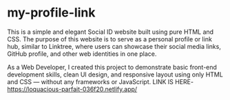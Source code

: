 # my-profile-link
This is a simple and elegant Social ID website built using pure HTML and CSS. The purpose of this website is to serve as a personal profile or link hub, similar to Linktree, where users can showcase their social media links, GitHub profile, and other web identities in one place.

As a Web Developer, I created this project to demonstrate basic front-end development skills, clean UI design, and responsive layout using only HTML and CSS — without any frameworks or JavaScript.
LINK IS HERE- https://loquacious-parfait-036f20.netlify.app/
